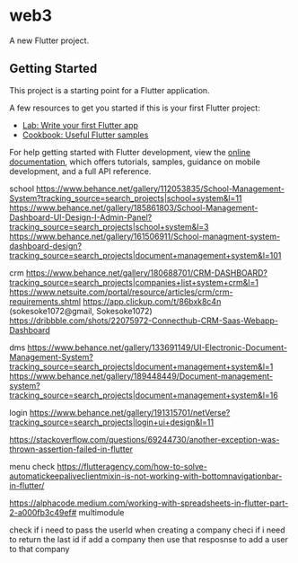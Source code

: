 # web3

A new Flutter project.

## Getting Started

This project is a starting point for a Flutter application.

A few resources to get you started if this is your first Flutter project:

- [Lab: Write your first Flutter app](https://docs.flutter.dev/get-started/codelab)
- [Cookbook: Useful Flutter samples](https://docs.flutter.dev/cookbook)

For help getting started with Flutter development, view the
[online documentation](https://docs.flutter.dev/), which offers tutorials,
samples, guidance on mobile development, and a full API reference.


school
https://www.behance.net/gallery/112053835/School-Management-System?tracking_source=search_projects|school+system&l=11
https://www.behance.net/gallery/185861803/School-Management-Dashboard-UI-Design-I-Admin-Panel?tracking_source=search_projects|school+system&l=3
https://www.behance.net/gallery/161506911/School-managment-system-dashboard-design?tracking_source=search_projects|document+management+system&l=101

crm
https://www.behance.net/gallery/180688701/CRM-DASHBOARD?tracking_source=search_projects|companies+list+system+crm&l=1
https://www.netsuite.com/portal/resource/articles/crm/crm-requirements.shtml
https://app.clickup.com/t/86bxk8c4n (sokesoke1072@gmail, Sokesoke1072)
https://dribbble.com/shots/22075972-Connecthub-CRM-Saas-Webapp-Dashboard

dms
https://www.behance.net/gallery/133691149/UI-Electronic-Document-Management-System?tracking_source=search_projects|document+management+system&l=1
https://www.behance.net/gallery/189448449/Document-management-system?tracking_source=search_projects|document+management+system&l=16




login
https://www.behance.net/gallery/191315701/netVerse?tracking_source=search_projects|login+ui+design&l=11


https://stackoverflow.com/questions/69244730/another-exception-was-thrown-assertion-failed-in-flutter

menu check
https://flutteragency.com/how-to-solve-automatickeepaliveclientmixin-is-not-working-with-bottomnavigationbar-in-flutter/


https://alphacode.medium.com/working-with-spreadsheets-in-flutter-part-2-a000fb3c49ef# multimodule


check if i need to pass the userId when creating a company
checi if i need to return the last id if add a company then use that resposnse to add a user to that company